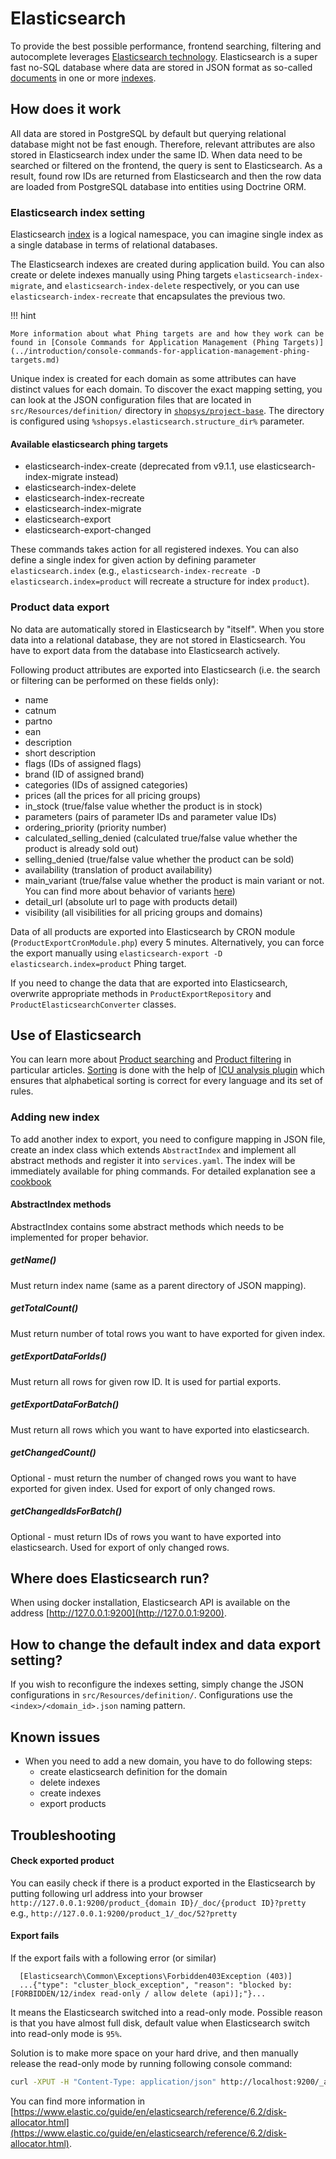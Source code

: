 # Elasticsearch

To provide the best possible performance, frontend searching, filtering and autocomplete
leverages [Elasticsearch technology](https://www.elastic.co/products/elasticsearch).
Elasticsearch is a super fast no-SQL database where data are stored in JSON format as so-called [documents](https://www.elastic.co/guide/en/elasticsearch/reference/current/_basic_concepts.html#_document) in one or more [indexes](https://www.elastic.co/guide/en/elasticsearch/reference/current/_basic_concepts.html#_index).

## How does it work

All data are stored in PostgreSQL by default but querying relational database might not be fast enough.
Therefore, relevant attributes are also stored in Elasticsearch index under the same ID.
When data need to be searched or filtered on the frontend, the query is sent to Elasticsearch.
As a result, found row IDs are returned from Elasticsearch and then the row data are loaded from PostgreSQL database into entities using Doctrine ORM.

### Elasticsearch index setting

Elasticsearch [index](https://www.elastic.co/blog/what-is-an-elasticsearch-index) is a logical namespace, you can imagine single index as a single database in terms of relational databases.

The Elasticsearch indexes are created during application build.
You can also create or delete indexes manually using Phing targets `elasticsearch-index-migrate`, and `elasticsearch-index-delete` respectively, or you can use `elasticsearch-index-recreate` that encapsulates the previous two.

!!! hint

    More information about what Phing targets are and how they work can be found in [Console Commands for Application Management (Phing Targets)](../introduction/console-commands-for-application-management-phing-targets.md)

Unique index is created for each domain as some attributes can have distinct values for each domain.
To discover the exact mapping setting, you can look at the JSON configuration files
that are located in `src/Resources/definition/` directory in [`shopsys/project-base`](https://github.com/shopsys/project-base).
The directory is configured using `%shopsys.elasticsearch.structure_dir%` parameter.

#### Available elasticsearch phing targets

- elasticsearch-index-create (deprecated from v9.1.1, use elasticsearch-index-migrate instead)
- elasticsearch-index-delete
- elasticsearch-index-recreate
- elasticsearch-index-migrate
- elasticsearch-export
- elasticsearch-export-changed

These commands takes action for all registered indexes. You can also define a single index for given action by defining parameter `elasticsearch.index` (e.g., `elasticsearch-index-recreate -D elasticsearch.index=product` will recreate a structure for index `product`).

### Product data export

No data are automatically stored in Elasticsearch by "itself".
When you store data into a relational database, they are not stored in Elasticsearch.
You have to export data from the database into Elasticsearch actively.

Following product attributes are exported into Elasticsearch (i.e. the search or filtering can be performed on these fields only):

- name
- catnum
- partno
- ean
- description
- short description
- flags (IDs of assigned flags)
- brand (ID of assigned brand)
- categories (IDs of assigned categories)
- prices (all the prices for all pricing groups)
- in_stock (true/false value whether the product is in stock)
- parameters (pairs of parameter IDs and parameter value IDs)
- ordering_priority (priority number)
- calculated_selling_denied (calculated true/false value whether the product is already sold out)
- selling_denied (true/false value whether the product can be sold)
- availability (translation of product availability)
- main_variant (true/false value whether the product is main variant or not. You can find more about behavior of variants [here](../functional/behavior-of-product-variants.md))
- detail_url (absolute url to page with products detail)
- visibility (all visibilities for all pricing groups and domains)

Data of all products are exported into Elasticsearch by CRON module (`ProductExportCronModule.php`) every 5 minutes.
Alternatively, you can force the export manually using `elasticsearch-export -D elasticsearch.index=product` Phing target.

If you need to change the data that are exported into Elasticsearch, overwrite appropriate methods in `ProductExportRepository` and `ProductElasticsearchConverter` classes.

## Use of Elasticsearch

You can learn more about [Product searching](../model/front-end-product-searching.md) and [Product filtering](../model/front-end-product-filtering.md) in particular articles.
[Sorting](../introduction/how-to-set-up-domains-and-locales.md#37-sorting-in-different-locales) is done with the help of [ICU analysis plugin](https://www.elastic.co/guide/en/elasticsearch/plugins/current/analysis-icu.html)
which ensures that alphabetical sorting is correct for every language and its set of rules.

### Adding new index

To add another index to export, you need to configure mapping in JSON file, create an index class which extends `AbstractIndex` and implement all abstract methods and register it into `services.yaml`.
The index will be immediately available for phing commands. For detailed explanation see a [cookbook](../cookbook/adding-a-new-elasticsearch-index.md)

#### AbstractIndex methods

AbstractIndex contains some abstract methods which needs to be implemented for proper behavior.

##### getName()

Must return index name (same as a parent directory of JSON mapping).

##### getTotalCount()

Must return number of total rows you want to have exported for given index.

##### getExportDataForIds()

Must return all rows for given row ID. It is used for partial exports.

##### getExportDataForBatch()

Must return all rows which you want to have exported into elasticsearch.

##### getChangedCount()

Optional - must return the number of changed rows you want to have exported for given index. Used for export of only changed rows.

##### getChangedIdsForBatch()

Optional - must return IDs of rows you want to have exported into elasticsearch. Used for export of only changed rows.

## Where does Elasticsearch run?

When using docker installation, Elasticsearch API is available on the address [http://127.0.0.1:9200](http://127.0.0.1:9200).

## How to change the default index and data export setting?

If you wish to reconfigure the indexes setting, simply change the JSON configurations in `src/Resources/definition/`.
Configurations use the `<index>/<domain_id>.json` naming pattern.

## Known issues

- When you need to add a new domain, you have to do following steps:
    - create elasticsearch definition for the domain
    - delete indexes
    - create indexes
    - export products

## Troubleshooting

#### Check exported product

You can easily check if there is a product exported in the Elasticsearch by putting following url address into your browser
`http://127.0.0.1:9200/product_{domain ID}/_doc/{product ID}?pretty`
e.g., `http://127.0.0.1:9200/product_1/_doc/52?pretty`

#### Export fails

If the export fails with a following error (or similar)

```no-highlight
  [Elasticsearch\Common\Exceptions\Forbidden403Exception (403)]
  ...{"type": "cluster_block_exception", "reason": "blocked by: [FORBIDDEN/12/index read-only / allow delete (api)];"}...
```

It means the Elasticsearch switched into a read-only mode. Possible reason is that you have almost full disk, default value when Elasticsearch switch into read-only mode is `95%`.

Solution is to make more space on your hard drive, and then manually release the read-only mode by running following console command:

```sh
curl -XPUT -H "Content-Type: application/json" http://localhost:9200/_all/_settings -d '{"index.blocks.read_only_allow_delete": null}'
```

You can find more information in [https://www.elastic.co/guide/en/elasticsearch/reference/6.2/disk-allocator.html](https://www.elastic.co/guide/en/elasticsearch/reference/6.2/disk-allocator.html).
